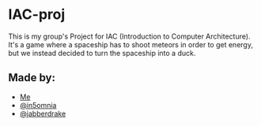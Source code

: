 # IAC-proj

This is my group's Project for IAC (Introduction to Computer Architecture). It's a game where a spaceship has to shoot meteors in order to get energy, but we instead decided to turn the spaceship into a duck.

## Made by:
- [Me](https://github.com/powy-e)
- [@in5omnia](https://github.com/in5omnia)
- [@jabberdrake](https://github.com/jabberdrake)

